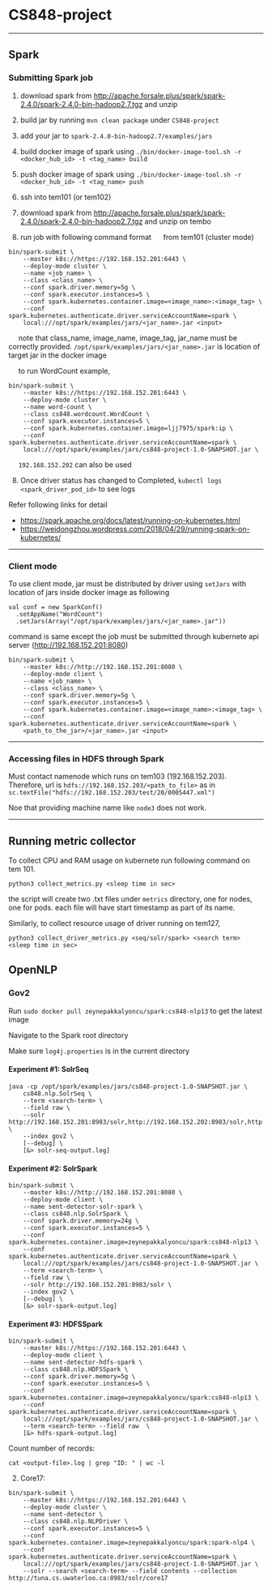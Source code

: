 # CS848-project

---

## Spark

### Submitting Spark job

1) download spark from http://apache.forsale.plus/spark/spark-2.4.0/spark-2.4.0-bin-hadoop2.7.tgz and unzip

2) build jar by running `mvn clean package` under `CS848-project`

3) add your jar to `spark-2.4.0-bin-hadoop2.7/examples/jars`

4) build docker image of spark using `./bin/docker-image-tool.sh -r <docker_hub_id> -t <tag_name> build`

5) push docker image of spark using `./bin/docker-image-tool.sh -r <docker_hub_id> -t <tag_name> push`

6) ssh into tem101 (or tem102)

7) download spark from http://apache.forsale.plus/spark/spark-2.4.0/spark-2.4.0-bin-hadoop2.7.tgz and unzip on tembo

8) run job with following command format
&nbsp;&nbsp;&nbsp;&nbsp; from tem101 (cluster mode)
```
bin/spark-submit \
    --master k8s://https://192.168.152.201:6443 \
    --deploy-mode cluster \
    --name <job_name> \
    --class <class_name> \
    --conf spark.driver.memory=5g \
    --conf spark.executor.instances=5 \
    --conf spark.kubernetes.container.image=<image_name>:<image_tag> \
    --conf spark.kubernetes.authenticate.driver.serviceAccountName=spark \
    local:///opt/spark/examples/jars/<jar_name>.jar <input>
```

&nbsp;&nbsp;&nbsp;&nbsp; note that class_name, image_name, image_tag, jar_name must be correctly provided. `/opt/spark/examples/jars/<jar_name>.jar` is location of target jar in the docker image

&nbsp;&nbsp;&nbsp;&nbsp; to run WordCount example,
```
bin/spark-submit \
    --master k8s://https://192.168.152.201:6443 \
    --deploy-mode cluster \
    --name word-count \
    --class cs848.wordcount.WordCount \
    --conf spark.executor.instances=5 \
    --conf spark.kubernetes.container.image=ljj7975/spark:ip \
    --conf spark.kubernetes.authenticate.driver.serviceAccountName=spark \
    local:///opt/spark/examples/jars/cs848-project-1.0-SNAPSHOT.jar \
```

&nbsp;&nbsp;&nbsp;&nbsp; `192.168.152.202` can also be used

8) Once driver status has changed to Completed, `kubectl logs <spark_driver_pod_id>` to see logs


Refer following links for detail
- https://spark.apache.org/docs/latest/running-on-kubernetes.html
- https://weidongzhou.wordpress.com/2018/04/29/running-spark-on-kubernetes/

---
### Client mode

To use client mode, jar must be distributed by driver using `setJars` with location of jars inside docker image as following

```
val conf = new SparkConf()
  .setAppName("WordCount")
  .setJars(Array("/opt/spark/examples/jars/<jar_name>.jar"))
```

command is same except the job must be submitted through kubernete api server (http://192.168.152.201:8080)
```
bin/spark-submit \
    --master k8s://http://192.168.152.201:8080 \
    --deploy-mode client \
    --name <job_name> \
    --class <class_name> \
    --conf spark.driver.memory=5g \
    --conf spark.executor.instances=5 \
    --conf spark.kubernetes.container.image=<image_name>:<image_tag> \
    --conf spark.kubernetes.authenticate.driver.serviceAccountName=spark \
    <path_to_the_jar>/<jar_name>.jar <input>
```
---

### Accessing files in HDFS through Spark

Must contact namenode which runs on tem103 (192.168.152.203).
Therefore, url is `hdfs://192.168.152.203/<path_to_file>` as in `sc.textFile("hdfs://192.168.152.203/test/20/0005447.xml")`

Noe that providing machine name like `node3` does not work.

---
## Running metric collector

To collect CPU and RAM usage on kubernete run following command on tem 101.
```
python3 collect_metrics.py <sleep time in sec>
```
the script will create two .txt files under `metrics` directory, one for nodes, one for pods.
each file will have start timestamp as part of its name.

Similarly, to collect resource usage of driver running on tem127,
```
python3 collect_driver_metrics.py <seq/solr/spark> <search term> <sleep time in sec>
```

## OpenNLP

### Gov2

Run ```sudo docker pull zeynepakkalyoncu/spark:cs848-nlp13``` to get the latest image

Navigate to the Spark root directory

Make sure ```log4j.properties``` is in the current directory

#### Experiment #1: SolrSeq

```
java -cp /opt/spark/examples/jars/cs848-project-1.0-SNAPSHOT.jar \
    cs848.nlp.SolrSeq \
    --term <search-term> \
    --field raw \
    --solr http://192.168.152.201:8983/solr,http://192.168.152.202:8983/solr,http://192.168.152.203:8983/solr,http://192.168.152.204:8983/solr,http://192.168.152.205:8983/solr \
    --index gov2 \
    [--debug] \
    [&> solr-seq-output.log]
```

#### Experiment #2: SolrSpark

```
bin/spark-submit \
    --master k8s://http://192.168.152.201:8080 \
    --deploy-mode client \
    --name sent-detector-solr-spark \
    --class cs848.nlp.SolrSpark \
    --conf spark.driver.memory=24g \
    --conf spark.executor.instances=5 \
    --conf spark.kubernetes.container.image=zeynepakkalyoncu/spark:cs848-nlp13 \
    --conf spark.kubernetes.authenticate.driver.serviceAccountName=spark \
    local:///opt/spark/examples/jars/cs848-project-1.0-SNAPSHOT.jar \
    --term <search-term> \
    --field raw \
    --solr http://192.168.152.201:8983/solr \
    --index gov2 \
    [--debug] \
    [&> solr-spark-output.log]
```

#### Experiment #3: HDFSSpark

```
bin/spark-submit \
    --master k8s://https://192.168.152.201:6443 \
    --deploy-mode client \
    --name sent-detector-hdfs-spark \
    --class cs848.nlp.HDFSSpark \
    --conf spark.driver.memory=5g \
    --conf spark.executor.instances=5 \
    --conf spark.kubernetes.container.image=zeynepakkalyoncu/spark:cs848-nlp13 \
    --conf spark.kubernetes.authenticate.driver.serviceAccountName=spark \
    local:///opt/spark/examples/jars/cs848-project-1.0-SNAPSHOT.jar \
    --term <search-term> --field raw  \
    [&> hdfs-spark-output.log]
```

Count number of records:

```
cat <output-file>.log | grep "ID: " | wc -l
```

2. Core17:

```
bin/spark-submit \
    --master k8s://https://192.168.152.201:6443 \
    --deploy-mode cluster \
    --name sent-detector \
    --class cs848.nlp.NLPDriver \
    --conf spark.executor.instances=5 \
    --conf spark.kubernetes.container.image=zeynepakkalyoncu/spark:spark-nlp4 \
    --conf spark.kubernetes.authenticate.driver.serviceAccountName=spark \
    local:///opt/spark/examples/jars/cs848-project-1.0-SNAPSHOT.jar \
    --solr --search <search-term> --field contents --collection http://tuna.cs.uwaterloo.ca:8983/solr/core17
```
